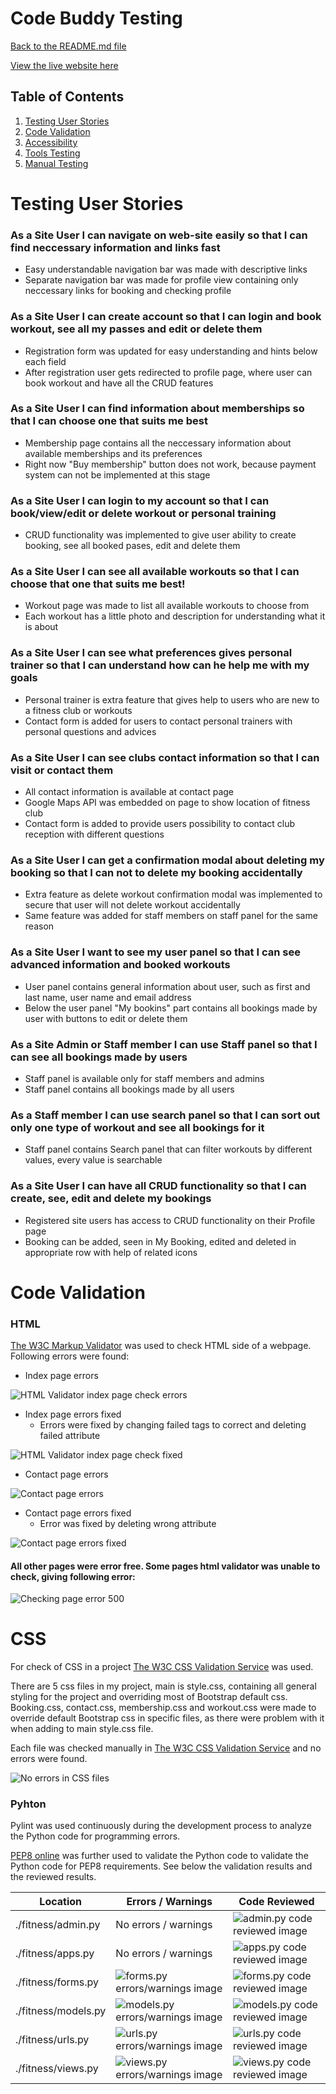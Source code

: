 # Code Buddy Testing

[Back to the README.md file](https://github.com/GenaGrig/genstar-fitness/blob/main/README.md)  

[View the live website here](https://genstar-fitness-and-gym-0d51dc3aa6d0.herokuapp.com/)  

## Table of Contents

1. [Testing User Stories](#testing-user-stories)
2. [Code Validation](#code-validation)
3. [Accessibility](#accessibility)
4. [Tools Testing](#tools-testing)
5. [Manual Testing](#manual-testing)

# Testing User Stories

### As a Site User I can navigate on web-site easily so that I can find neccessary information and links fast

* Easy understandable navigation bar was made with descriptive links
* Separate navigation bar was made for profile view containing only neccessary links for booking and checking profile

### As a Site User I can create account so that I can login and book workout, see all my passes and edit or delete them

* Registration form was updated for easy understanding and hints below each field
* After registration user gets redirected to profile page, where user can book workout and have all the CRUD features

### As a Site User I can find information about memberships so that I can choose one that suits me best

* Membership page contains all the neccessary information about available memberships and its preferences
* Right now "Buy membership" button does not work, because payment system can not be implemented at this stage

### As a Site User I can login to my account so that I can book/view/edit or delete workout or personal training

* CRUD functionality was implemented to give user ability to create booking, see all booked pases, edit and delete them

### As a Site User I can see all available workouts so that I can choose that one that suits me best!

* Workout page was made to list all available workouts to choose from
* Each workout has a little photo and description for understanding what it is about

### As a Site User I can see what preferences gives personal trainer so that I can understand how can he help me with my goals

* Personal trainer is extra feature that gives help to users who are new to a fitness club or workouts
* Contact form is added for users to contact personal trainers with personal questions and advices

### As a Site User I can see clubs contact information so that I can visit or contact them

* All contact information is available at contact page
* Google Maps API was embedded on page to show location of fitness club
* Contact form is added to provide users possibility to contact club reception with different questions

### As a Site User I can get a confirmation modal about deleting my booking so that I can not to delete my booking accidentally

* Extra feature as delete workout confirmation modal was implemented to secure that user will not delete workout accidentally
* Same feature was added for staff members on staff panel for the same reason 

### As a Site User I want to see my user panel so that I can see advanced information and booked workouts

* User panel contains general information about user, such as first and last name, user name and email address
* Below the user panel "My bookins" part contains all bookings made by user with buttons to edit or delete them

### As a Site Admin or Staff member I can use Staff panel so that I can see all bookings made by users

* Staff panel is available only for staff members and admins
* Staff panel contains all bookings made by all users

### As a Staff member I can use search panel so that I can sort out only one type of workout and see all bookings for it

* Staff panel contains Search panel that can filter workouts by different values, every value is searchable

### As a Site User I can have all CRUD functionality so that I can create, see, edit and delete my bookings

* Registered site users has access to CRUD functionality on their Profile page
* Booking can be added, seen in My Booking, edited and deleted in appropriate row with help of related icons

# Code Validation

### HTML

[The W3C Markup Validator](https://validator.w3.org) was used to check HTML side of a webpage. Following errors were found:


* Index page errors

![HTML Validator index page check errors](/media/screenshots/testing/html-index-check-errors.PNG)

* Index page errors fixed
    * Errors were fixed by changing failed tags to correct and deleting failed attribute

![HTML Validator index page check fixed](/media/screenshots/testing/html-index-check-fixed.PNG)

* Contact page errors

![Contact page errors](/media/screenshots/testing/html-contact-check-errors.PNG)

* Contact page errors fixed
    * Error was fixed by deleting wrong attribute

![Contact page errors fixed](/media/screenshots/testing/html-contact-check-fix.PNG)

#### All other pages were error free. Some pages html validator was unable to check, giving following error:

![Checking page error 500](/media/screenshots/testing/checking-page-error-500.PNG)

# CSS

For check of CSS in a project [The W3C CSS Validation Service](https://jigsaw.w3.org/css-validator/) was used.

There are 5 css files in my project, main is style.css, containing all general styling for the project and overriding most of Bootstrap default css. Booking.css, contact.css, membership.css and workout.css were made to override default Bootstrap css in specific files, as there were problem with it when adding to main style.css file.

Each file was checked manually in [The W3C CSS Validation Service](https://jigsaw.w3.org/css-validator/) and no errors were found.

![No errors in CSS files](/media/screenshots/testing/css-check.PNG)

### Pyhton

Pylint was used continuously during the development process to analyze the Python code for programming errors.

[PEP8 online](http://pep8online.com/) was further used to validate the Python code to validate the Python code for PEP8 requirements. See below the validation results and the reviewed results. 


| Location | Errors / Warnings | Code Reviewed |
| --- | --- | --- |
| ./fitness/admin.py | No errors / warnings |![admin.py code reviewed image]() |
| ./fitness/apps.py | No errors / warnings |![apps.py code reviewed image]() |
| ./fitness/forms.py | ![forms.py errors/warnings image]() | ![forms.py code reviewed image]() |
| ./fitness/models.py | ![models.py errors/warnings image]() | ![models.py code reviewed image]() |
| ./fitness/urls.py | ![urls.py errors/warnings image]() | ![urls.py code reviewed image]() |
| ./fitness/views.py | ![views.py errors/warnings image]() | ![views.py code reviewed image]() |